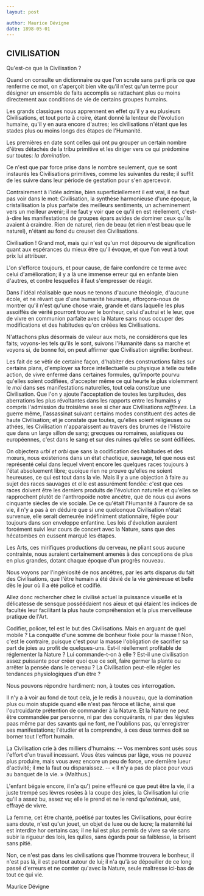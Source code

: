 ```yaml
---
layout: post

author: Maurice Dévigne
date: 1898-05-01
---
```


## CIVILISATION

Qu'est-ce que la Civilisation ?

Quand on consulte un dictionnaire ou que l'on scrute sans parti pris ce que renferme ce mot, on s'aperçoit bien vite 
qu'il n'est qu'un terme pour désigner un ensemble de faits accomplis se rattachant plus ou moins directement aux 
conditions de vie de certains groupes humains.

Les grands classiques nous apprennent en effet qu'il y a eu plusieurs Civilisations, et tout porte à croire, étant 
donné la lenteur de l'évolution humaine, qu'il y en aura encore d'autres; les civilisations n'étant que les stades 
plus ou moins longs des étapes de l'Humanité.

Les premières en date sont celles qui ont pu grouper un certain nombre d'êtres détachés de la tribu primitive et les 
diriger vers ce qui prédomine sur toutes: *la domination*.

Ce n'est que par force prise dans le nombre seulement, que se sont instaurés les Civilisations primitives, comme les 
suivantes du reste; il suffit de les suivre dans leur période de gestation pour s'en apercevoir.

Contrairement à l'idée admise, bien superficiellement il est vrai, il ne faut pas voir dans le mot: Civilisation, la 
synthèse harmonieuse d'une époque, la cristallisation la plus parfaite des meilleurs sentiments, un acheminement 
vers un meilleur avenir; il ne faut y voir que ce qu'il en est réellement, c'est-à-dire les manifestations de 
groupes épars avides de dominer ceux qu'ils avaient à craindre. Rien de naturel, rien de beau (et rien n'est beau 
que le naturel), n'étant au fond du creuset des Civilisations.

Civilisation ! Grand mot, mais qui n'est qu'un mot dépourvu de signification quant aux espérances du mieux être qu'il évoque, et que l'on veut à tout prix lui attribuer.

L'on s'efforce toujours, et pour cause, de faire confondre ce terme avec celui d'amélioration; il y a là une immense erreur qui en enfante bien d'autres, et contre lesquelles il faut s'empresser de réagir.

Dans l'idéal réalisable que nous ne tenons d'aucune théologie, d'aucune école, et ne rêvant que d'une humanité 
heureuse, efforçons-nous de montrer qu'il n'est qu'une chose vraie, grande et dans laquelle les plus assoiffés de 
vérité pourront trouver le bonheur, celui d'autrui et le leur, que de vivre en communion parfaite avec la Nature 
sans nous occuper des modifications et des habitudes qu'on créées les Civilisations.

N'attachons plus désormais de valeur aux mots, ne considérons que les faits; voyons-les tels qu'ils le sont, suivons 
l'Humanité dans sa marche et voyons si, de bonne foi, on peut affirmer que Civilisation signifie: bonheur.

Les fait de se vêtir de certaine façon, d'habiter des constructions faites sur certains plans, d'employer sa force 
intellectuelle ou physique à telle ou telle action, de vivre enfermé dans certaines formules, qu'importe pourvu 
qu'elles soient codifiées, d'accepter même ce qui heurte le plus violemment le *moi* dans ses manifestations 
naturelles, tout cela constitue une Civilisation. Que l'on y ajoute l'acceptation de toutes les turpitudes, des 
aberrations les plus révoltantes dans les rapports entre les humains y compris l'admission du troisième sexe si cher 
aux Civilisations *raffinées*. La guerre même, l'assassinat suivant certains modes constituent des actes de haute 
Civilisation; et je constate que toutes, qu'elles soient religieuses ou athées, les Civilisation n'apparaissent au 
travers des brumes de l'Histoire que dans un large sillon de sang; grecques ou romaines, asiatiques ou européennes, 
c'est dans le sang et sur des ruines qu'elles se sont édifiées.

On objectera *urbi et orbi* que sans la codification des habitudes et des mœurs, nous existerions dans un état 
chaotique, sauvage, tel que nous est représenté celui dans lequel vivent encore les quelques races toujours à l'état 
absoluement libre; quoique rien ne prouve qu'elles ne soient heureuses, ce qui est tout dans la vie. Mais il y a une 
objection à faire au sujet des races sauvages et elle est assurément fondée: c'est que ces races doivent être les 
derniers produits de l'évolution naturelle et qu'elles se rapprochent plutôt de l'anthropoïde notre ancêtre, que de 
nous qui avons cinquante siècles de vie sociale. De ce qu'était l'Humanité à l'aurore de sa vie, il n'y a pas à en 
déduire que si une quelconque Civilisation n'était survenue, elle serait demeurée indéfiniment stationnaire, fégée 
pour toujours dans son enveloppe enfantine. Les lois d'évolution auraient forcément suivi leur cours de concert avec 
la Nature, sans que des hécatombes en eussent marqué les étapes.

Les Arts, ces mirifiques productions du cerveau, ne pliant sous aucune contrainte, nous auraient certainement amenés 
à des conceptions de plus en plus grandes, dotant chaque époque d'un progrès nouveau.

Nous voyons par l'ingéniosité de nos ancêtres, par les arts disparus du fait des Civilisations, que l'être humain a 
été dévié de la vie généreuse et belle dès le jour où il a été policé et codifié.

Allez donc rechercher chez le civilisé actuel la puissance visuelle et la délicatesse de sensque posséédaient nos 
aïeux et qui étaient les indices de facultés leur facilitant la plus haute compréhension et la plus merveilleuse 
pratique de l'Art.

Codifier, policer, tel est le but des Civilisations. Mais en arguant de quel mobile ? La conquête d'une somme de 
bonheur fixée pour la masse ! Non, c'est le contraire, puisque c'est pour la masse l'obligation de sacrifier sa part 
de joies au profit de quelques-uns. Est-il réellement profitable de réglementer la Nature ? Lui commande-t-on à elle 
? Est-il une civilisation assez puissante pour créer quoi que ce soit, faire germer la plante ou arrêter la pensée 
dans le cerveau ? La Civilisation peut-elle régler les tendances physiologiques d'un être ?

Nous pouvons répondre hardiment: non, à toutes ces interrogation.

Il n'y a à voir au fond de tout cela, je le redis à nouveau, que la domination plus ou moin stupide quand elle n'est 
pas féroce et lâche, ainsi que l'outrcuidante prétention de commander à la Nature. Et la Nature ne peut être 
commandée par personne, ni par des conquérants, ni par des légistes paas même par des savants qui ne font, ne 
l'oublions pas, qu'enregistrer ses manifestations; l'étudier et la comprendre, à ces deux termes doit se borner tout 
l'effort humain.

La Civilisation crie à des milliers d'humains: -- Vos membres sont usés sous l'effort d'un travail incessant. Vous 
êtes vaincus par lâge, vous ne pouvez plus produire, mais vous avez encore un peu de force, une dernière lueur 
d'activité; il me la faut ou disparaissez. -- &laquo; Il n'y a pas de place pour vous au banquet de la vie. &raquo; 
(Malthus.)

L'enfant bégaie encore, il n'a qu') peine effleuré ce que peut être la vie, il a juste trempé ses lèvres rosées à la 
coupe des joies, la Civilisation lui crie qu'il a assez bu, assez vu; elle le prend et ne le rend qu'exténué, usé, 
effrayé de vivre.

La femme, cet être chanté, poétisé par toutes les Civilisations, pour écrire sans doute, n'est qu'un jouet, un objet 
de luxe ou de lucre; la maternité lui est interdite hor certains cas; il ne lui est plus permis de vivre sa vie sans 
subir la rigueur des lois, les qulles, sans égards pour sa faiblesse, la brisent sans pitié.

Non, ce n'est pas dans les civilisations que l'homme trouvera le bonheur, il n'est pas là, il est partout autour de 
lui; il n'a qu'à se dépouiller de ce long passé d'erreurs et ne comter qu'avec la Nature, seule maîtresse ici-bas de 
tout ce qui vie.

Maurice Dévigne